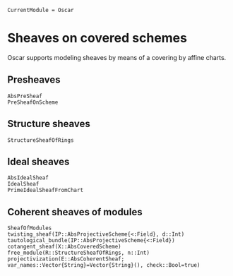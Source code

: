 ```@meta
CurrentModule = Oscar
```

# Sheaves on covered schemes

Oscar supports modeling sheaves by means of a covering by affine charts.

## Presheaves
```@docs
AbsPreSheaf
PreSheafOnScheme
```

## Structure sheaves
```@docs
StructureSheafOfRings
```

## Ideal sheaves 
```@docs
AbsIdealSheaf
IdealSheaf
PrimeIdealSheafFromChart
```

## Coherent sheaves of modules 

```@docs
SheafOfModules
twisting_sheaf(IP::AbsProjectiveScheme{<:Field}, d::Int)
tautological_bundle(IP::AbsProjectiveScheme{<:Field})
cotangent_sheaf(X::AbsCoveredScheme)
free_module(R::StructureSheafOfRings, n::Int)
projectivization(E::AbsCoherentSheaf; var_names::Vector{String}=Vector{String}(), check::Bool=true)
```
